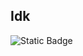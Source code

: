 ## Idk
![Static Badge](https://img.shields.io/badge/ArchLinux-text?style=flat-square&logo=ArchLinux&color=%23555555&link=https%3A%2F%2Farchlinux.org%2F)

<!--
**Blaadick/Blaadick** is a ✨ _special_ ✨ repository because its `README.md` (this file) appears on your GitHub profile.

Here are some ideas to get you started:

- 🔭 I’m currently working on ...
- 🌱 I’m currently learning ...
- 👯 I’m looking to collaborate on ...
- 🤔 I’m looking for help with ...
- 💬 Ask me about ...
- 📫 How to reach me: ...
- 😄 Pronouns: ...
- ⚡ Fun fact: ...
-->
